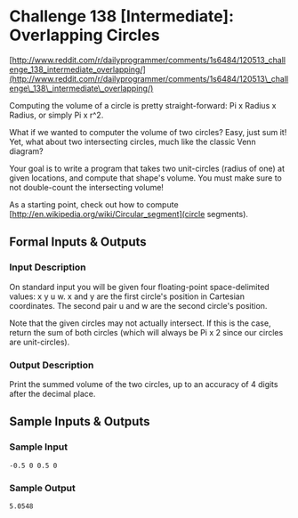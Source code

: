 Challenge 138 [Intermediate]: Overlapping Circles
=================================================
[http://www.reddit.com/r/dailyprogrammer/comments/1s6484/120513_challenge_138_intermediate_overlapping/](http://www.reddit.com/r/dailyprogrammer/comments/1s6484/120513\_challenge\_138\_intermediate\_overlapping/)

Computing the volume of a circle is pretty straight-forward: Pi x Radius x Radius, or simply Pi x r^2.

What if we wanted to computer the volume of two circles? Easy, just sum it! Yet, what about two intersecting circles, much like the classic Venn diagram?

Your goal is to write a program that takes two unit-circles (radius of one) at given locations, and compute that shape's volume. You must make sure to not double-count the intersecting volume!

As a starting point, check out how to compute [http://en.wikipedia.org/wiki/Circular_segment](circle segments).

## Formal Inputs & Outputs
### Input Description
On standard input you will be given four floating-point space-delimited values: x y u w. x and y are the first circle's position in Cartesian coordinates. The second pair u and w are the second circle's position.

Note that the given circles may not actually intersect. If this is the case, return the sum of both circles (which will always be Pi x 2 since our circles are unit-circles).

### Output Description
Print the summed volume of the two circles, up to an accuracy of 4 digits after the decimal place.

## Sample Inputs & Outputs
### Sample Input
`-0.5 0 0.5 0`
### Sample Output
`5.0548`
